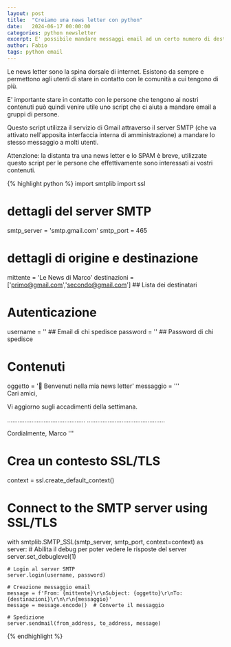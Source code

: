 ```yaml
---
layout: post
title:  "Creiamo una news letter con python"
date:   2024-06-17 00:00:00
categories: python newsletter
excerpt: E' possibile mandare messaggi email ad un certo numero di destinatari interessati utilizzando python
author: Fabio
tags: python email
---
```


Le news letter sono la spina dorsale di internet. Esistono da sempre e permettono agli utenti di stare in contatto con le comunità a cui tengono di più.

E' importante stare in contatto con le persone che tengono ai nostri contenuti può quindi venire utile uno script che ci aiuta a mandare email a gruppi di persone.

Questo script utilizza il servizio di Gmail attraverso il server SMTP (che va attivato nell'apposita interfaccia interna di amministrazione) a mandare lo stesso messaggio a molti utenti. 

Attenzione: la distanta tra una news letter e lo SPAM è breve, utilizzate questo script per le persone che effettivamente sono interessati ai vostri contenuti.

{% highlight python %}
import smtplib
import ssl

# dettagli del server SMTP
smtp_server = 'smtp.gmail.com'
smtp_port = 465

# dettagli di origine e destinazione
mittente = 'Le News di Marco'
destinazioni = ['primo@gmail.com','secondo@gmail.com']     ## Lista dei destinatari

# Autenticazione
username = ''       ## Email di chi spedisce
password = ''       ## Password di chi spedisce


# Contenuti
oggetto = '🎉 Benvenuti nella mia news letter'
messaggio = '''\
Cari amici,

Vi aggiorno sugli accadimenti della settimana.

.............................................
.............................................

Cordialmente,
Marco
'''


# Crea un contesto SSL/TLS
context = ssl.create_default_context()

# Connect to the SMTP server using SSL/TLS
with smtplib.SMTP_SSL(smtp_server, smtp_port, context=context) as server:
    # Abilita il debug per poter vedere le risposte del server
    server.set_debuglevel(1)

    # Login al server SMTP
    server.login(username, password)

    # Creazione messaggio email
    message = f'From: {mittente}\r\nSubject: {oggetto}\r\nTo: {destinazioni}\r\n\r\n{messaggio}'
    message = message.encode()  # Converte il messaggio

    # Spedizione
    server.sendmail(from_address, to_address, message)
{% endhighlight %}
